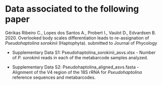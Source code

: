 # Data associated to the following paper

Gérikas Ribeiro C., Lopes dos Santos A., Probert I., Vaulot D., Edvardsen B. 2020. Overlooked body scales differentiation leads to re-assignation of _Pseudohaptolina sorokinii_ (Haptophyta). submitted to Journal of Phycology

* Supplementary Data S1: Pseudohaptolina_sorokinii_asvs.xlsx - Number of  _P. sorokinii_ reads in each of the metabarcode samples analyzed.

* Supplementary Data S2: Pseudohaptolina_aligned_asvs.fasta - Alignment of the V4 region of the 18S rRNA for _Pseudohaptolina_ reference sequences and metabarcodes.